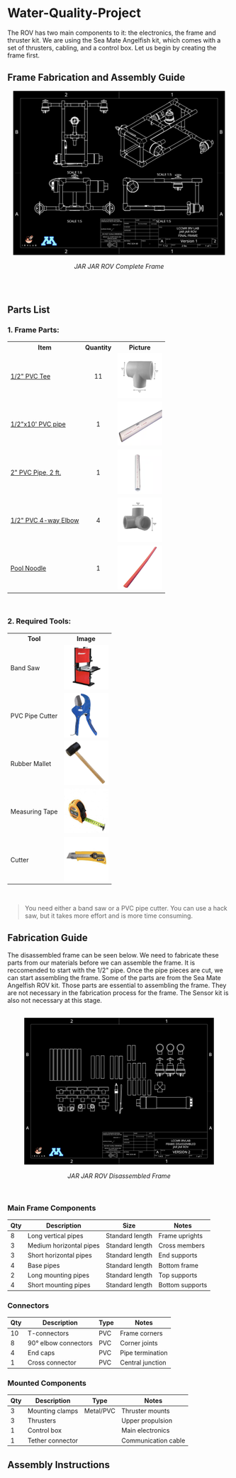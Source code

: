 # Water-Quality-Project

The ROV has two main components to it: the electronics, the frame and thruster kit. We are using the Sea Mate Angelfish kit, which comes with a set of thrusters, cabling, and a control box. Let us begin by creating the frame first. 

## Frame Fabrication and Assembly Guide
<div align="center">
  <img src="./images/image-2.png" width="95%" alt="JAR JAR ROV Complete Frame">
  <p><em>JAR JAR ROV Complete Frame</em></p>
</div>

<br>

<br>

## Parts List

### 1. Frame Parts:

<table align="left-center">
  <tr>
    <th>Item</th>
    <th>Quantity</th>
    <th>Picture</th>
  </tr>
  <tr>
    <td><a href="https://www.homedepot.com/p/Charlotte-Pipe-1-2-in-PVC-Schedule-40-S-x-S-x-S-Tee-PVC024000600HD/203812195">1/2" PVC Tee</a></td>
    <td align="center">11</td>
    <td><img src="./images/pvc-tee.png" width="100" height="100" alt="1/2&quot; PVC Tee"></td>
  </tr>
  <tr>
    <td><a href="https://www.homedepot.com/p/Charlotte-Pipe-1-2-in-x-10-ft-PVC-Schedule-40-Plain-End-Pipe-PVC-04005-0600/100348471">1/2"x10' PVC pipe</a></td>
    <td align="center">1</td>
    <td><img src="./images/1in-pipe.png" width="100" height="100" alt="1/2&quot;x10' PVC pipe"></td>
  </tr>
  <tr>
    <td><a href="https://www.homedepot.com/p/Charlotte-Pipe-2-in-x-2-ft-PVC-DWV-Schedule-40-Pipe-PVC072000200HA/100585960">2" PVC Pipe, 2 ft.</a></td>
    <td align="center">1</td>
    <td><img src="./images/4in-pipe.png" width="100" height="100" alt="2&quot; PVC Pipe"></td>
  </tr>
  <tr>
    <td><a href="https://www.homedepot.com/p/Charlotte-Pipe-1-2-in-PVC-Side-Outlet-90-Degree-S-x-S-x-S-Elbow-Fitting-PVC025100600HD/300335067">1/2" PVC 4-way Elbow</a></td>
    <td align="center">4</td>
    <td><img src="./images/4-way-elbow.png" width="100" height="100" alt="1/2&quot; PVC 4-way"></td>
  </tr>
  <tr>
    <td><a href="https://www.walmart.com/ip/Hollow-Swimming-Rod-Hollow-Foam-Pool-Noodles-P8C8/5796385463?classType=VARIANT&athbdg=L1400&selectedSellerId=101664769">Pool Noodle</a></td>
    <td align="center">1</td>
    <td><img src="./images/pool-noodle.png" width="100" height="100" alt="Pool Noodle"></td>
  </tr>
</table>

<br>

### 2. Required Tools:

<table align="left-center">
  <tr>
    <th>Tool</th>
    <th>Image</th>
  </tr>
  <tr>
    <td>Band Saw</td>
    <td><img src="./images/band-saw.png" width="100" height="100" alt="band saw"></td>
  </tr>
  <tr>
    <td>PVC Pipe Cutter</td>
    <td><img src="./images/pipe-cutter.png" width="100" height="100" alt="pipe cutter"></td>
  </tr>
  <tr>
    <td>Rubber Mallet</td>
    <td><img src="./images/mallet.png" width="100" height="100" alt="rubber mallet"></td>
  </tr>
  <tr>
    <td>Measuring Tape</td>
    <td><img src="./images/tape-measure.png" width="100" height="100" alt="measuring tape"></td>
  </tr>
  <tr>
    <td>Cutter</td>
    <td><img src="./images/blade.png" width="100" height="100" alt="bladed cutter"></td>
  </tr>
</table>
<br>

> You need either a band saw or a PVC pipe cutter. You can use a hack saw, but it takes more effort and is more time consuming. 

## Fabrication  Guide

The disassembled frame can be seen below. We need to fabricate these parts from our materials before we can assemble the frame. It is reccomended to start with the 1/2" pipe. Once the pipe pieces are cut, we can start assembling the frame. Some of the parts are from the Sea Mate Angelfish ROV kit. Those parts are essential to assembling the frame. They are not necessary in the fabrication process for the frame. The Sensor kit is also not necessary at this stage. 

<br>

<div align="center">
  <img src="./images/image-3.png" width="85%" alt="JAR JAR ROV Complete Frame">
  <p><em>JAR JAR ROV Disassembled Frame</em></p>
</div>

<br>


### Main Frame Components
| Qty | Description | Size | Notes |
|-----|-------------|------|-------|
| 8 | Long vertical pipes | Standard length | Frame uprights |
| 3 | Medium horizontal pipes | Standard length | Cross members |
| 3 | Short horizontal pipes | Standard length | End supports |
| 4 | Base pipes | Standard length | Bottom frame |
| 2 | Long mounting pipes | Standard length | Top supports |
| 4 | Short mounting pipes | Standard length | Bottom supports |

### Connectors
| Qty | Description | Type | Notes |
|-----|-------------|------|-------|
| 10 | T-connectors | PVC | Frame corners |
| 8 | 90° elbow connectors | PVC | Corner joints |
| 4 | End caps | PVC | Pipe termination |
| 1 | Cross connector | PVC | Central junction |

### Mounted Components
| Qty | Description | Type | Notes |
|-----|-------------|------|-------|
| 3 | Mounting clamps | Metal/PVC | Thruster mounts |
| 3 | Thrusters | | Upper propulsion |
| 1 | Control box | | Main electronics |
| 1 | Tether connector | | Communication cable |

## Assembly Instructions
